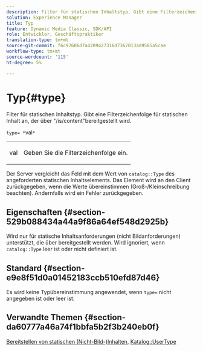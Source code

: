 ```yaml
---
description: Filter für statischen Inhaltstyp. Gibt eine Filterzeichenfolge für statischen Inhalt an, der über "/is/content"bereitgestellt wird.
solution: Experience Manager
title: Typ
feature: Dynamic Media Classic, SDK/API
role: Entwickler, Geschäftspraktiker
translation-type: tm+mt
source-git-commit: f6c97606d7a4209427316d7367013ad9585a5cae
workflow-type: tm+mt
source-wordcount: '115'
ht-degree: 5%

---
```



# Typ{#type}

Filter für statischen Inhaltstyp. Gibt eine Filterzeichenfolge für statischen Inhalt an, der über &quot;/is/content&quot;bereitgestellt wird.

`type= *`val`*`

<table id="simpletable_B66354A826434A678F3DBC686A0F1436"> 
 <tr class="strow"> 
  <td class="stentry"> <p><span class="varname"> val</span> </p> </td> 
  <td class="stentry"> <p>Geben Sie die Filterzeichenfolge ein. </p></td> 
 </tr> 
</table>

Der Server vergleicht das Feld mit dem Wert von `catalog::Type` des angeforderten statischen Inhaltselements. Das Element wird an den Client zurückgegeben, wenn die Werte übereinstimmen (Groß-/Kleinschreibung beachten). Andernfalls wird ein Fehler zurückgegeben.

## Eigenschaften {#section-529b088434a44a9f86a64ef548d2925b}

Wird nur für statische Inhaltsanforderungen (nicht Bildanforderungen) unterstützt, die über bereitgestellt werden. Wird ignoriert, wenn `catalog::Type` leer ist oder nicht definiert ist.

## Standard {#section-e9e8f51d0a01452183ccb510efd87d46}

Es wird keine Typübereinstimmung angewendet, wenn `type=` nicht angegeben ist oder leer ist.

## Verwandte Themen {#section-da60777a46a74f1bbfa5b2f3b240eb0f}

[Bereitstellen von statischen (Nicht-Bild-)Inhalten](../../../../../is-api/http-ref/image-serving-api-ref/c-http-protocol-reference/c-syntax-and-features/r-serving-static-non-image-content.md#reference-cbe50e697fdf4c7bbb0084f98b7739da),  [Katalog::UserType](/help/aem-is-ir-api/is-api/image-catalog/image-serving-api-ref/c-image-catalog-reference/c-image-svg-data-reference/c-image-data-reference/r-usertype-cat.md)
